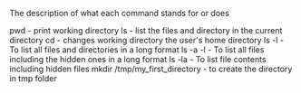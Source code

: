 The description of what each command stands for or does

pwd - print working directory
ls - list the files and directory in the current directory
cd - changes working directory the user's home directory
ls -l - To list all files and directories in a long format
ls -a -l - To list all files including the hidden ones in a long format
ls -la - To list file contents including hidden files
mkdir /tmp/my_first_directory - to create the directory in tmp folder
